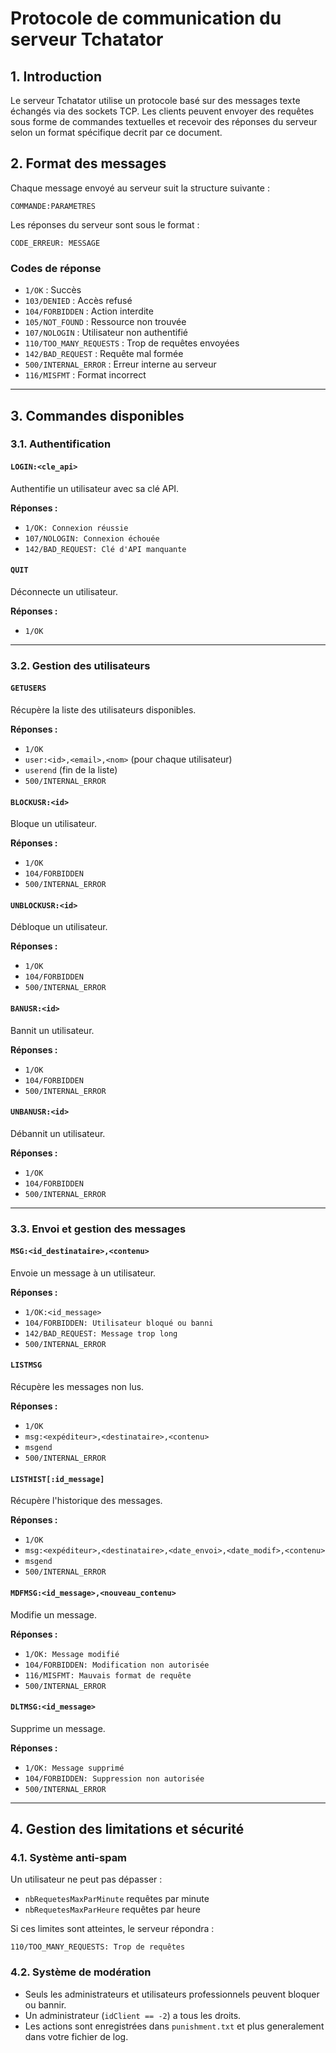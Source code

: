# Protocole de communication du serveur Tchatator

## 1. Introduction
Le serveur Tchatator utilise un protocole basé sur des messages texte échangés via des sockets TCP. Les clients peuvent envoyer des requêtes sous forme de commandes textuelles et recevoir des réponses du serveur selon un format spécifique decrit par ce document.

## 2. Format des messages
Chaque message envoyé au serveur suit la structure suivante :

```
COMMANDE:PARAMETRES
```

Les réponses du serveur sont sous le format :

```
CODE_ERREUR: MESSAGE
```

### Codes de réponse
- `1/OK` : Succès
- `103/DENIED` : Accès refusé
- `104/FORBIDDEN` : Action interdite
- `105/NOT_FOUND` : Ressource non trouvée
- `107/NOLOGIN` : Utilisateur non authentifié
- `110/TOO_MANY_REQUESTS` : Trop de requêtes envoyées
- `142/BAD_REQUEST` : Requête mal formée
- `500/INTERNAL_ERROR` : Erreur interne au serveur
- `116/MISFMT` : Format incorrect

---

## 3. Commandes disponibles

### 3.1. Authentification

#### `LOGIN:<cle_api>`
Authentifie un utilisateur avec sa clé API.

**Réponses :**
- `1/OK: Connexion réussie`
- `107/NOLOGIN: Connexion échouée`
- `142/BAD_REQUEST: Clé d'API manquante`

#### `QUIT`
Déconnecte un utilisateur.

**Réponses :**
- `1/OK`

---

### 3.2. Gestion des utilisateurs

#### `GETUSERS`
Récupère la liste des utilisateurs disponibles.

**Réponses :**
- `1/OK`
- `user:<id>,<email>,<nom>` (pour chaque utilisateur)
- `userend` (fin de la liste)
- `500/INTERNAL_ERROR`

#### `BLOCKUSR:<id>`
Bloque un utilisateur.

**Réponses :**
- `1/OK`
- `104/FORBIDDEN`
- `500/INTERNAL_ERROR`

#### `UNBLOCKUSR:<id>`
Débloque un utilisateur.

**Réponses :**
- `1/OK`
- `104/FORBIDDEN`
- `500/INTERNAL_ERROR`

#### `BANUSR:<id>`
Bannit un utilisateur.

**Réponses :**
- `1/OK`
- `104/FORBIDDEN`
- `500/INTERNAL_ERROR`
#### `UNBANUSR:<id>`

Débannit un utilisateur.

**Réponses :**
- `1/OK`
- `104/FORBIDDEN`
- `500/INTERNAL_ERROR`

---

### 3.3. Envoi et gestion des messages

#### `MSG:<id_destinataire>,<contenu>`
Envoie un message à un utilisateur.

**Réponses :**
- `1/OK:<id_message>`
- `104/FORBIDDEN: Utilisateur bloqué ou banni`
- `142/BAD_REQUEST: Message trop long`
- `500/INTERNAL_ERROR`

#### `LISTMSG`
Récupère les messages non lus.

**Réponses :**
- `1/OK`
- `msg:<expéditeur>,<destinataire>,<contenu>`
- `msgend`
- `500/INTERNAL_ERROR`

#### `LISTHIST[:id_message]`
Récupère l'historique des messages.

**Réponses :**
- `1/OK`
- `msg:<expéditeur>,<destinataire>,<date_envoi>,<date_modif>,<contenu>`
- `msgend`
- `500/INTERNAL_ERROR`

#### `MDFMSG:<id_message>,<nouveau_contenu>`
Modifie un message.

**Réponses :**
- `1/OK: Message modifié`
- `104/FORBIDDEN: Modification non autorisée`
- `116/MISFMT: Mauvais format de requête`
- `500/INTERNAL_ERROR`

#### `DLTMSG:<id_message>`
Supprime un message.

**Réponses :**
- `1/OK: Message supprimé`
- `104/FORBIDDEN: Suppression non autorisée`
- `500/INTERNAL_ERROR`

---

## 4. Gestion des limitations et sécurité

### 4.1. Système anti-spam
Un utilisateur ne peut pas dépasser :
- `nbRequetesMaxParMinute` requêtes par minute
- `nbRequetesMaxParHeure` requêtes par heure

Si ces limites sont atteintes, le serveur répondra :
```
110/TOO_MANY_REQUESTS: Trop de requêtes
```

### 4.2. Système de modération
- Seuls les administrateurs et utilisateurs professionnels peuvent bloquer ou bannir.
- Un administrateur (`idClient == -2`) a tous les droits.
- Les actions sont enregistrées dans `punishment.txt` et plus generalement dans votre fichier de log.


